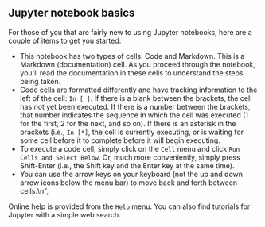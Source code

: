 ## Jupyter notebook basics
    
For those of you that are fairly new to using Jupyter notebooks, here are a couple of items to get you started:

* This notebook has two types of cells: Code and Markdown.  This is a Markdown (documentation) cell.  As you proceed through the notebook, you'll read the documentation in these cells to understand the steps being taken.
* Code cells are formatted differently and have tracking information to the left of the cell: `In [ ]`.  If there is a blank between the brackets, the cell has not yet been executed.  If there is a number between the brackets, that number indicates the sequence in which the cell was executed (1 for the first, 2 for the next, and so on).  If there is an asterisk in the brackets (i.e., `In [*]`, the cell is currently executing, or is waiting for some cell before it to complete before it will begin executing.
* To execute a code cell, simply click on the `Cell` menu and click `Run Cells and Select Below`.  Or, much more conveniently, simply press Shift-Enter (i.e., the Shift key and the Enter key at the same time).
* You can use the arrow keys on your keyboard (not the up and down arrow icons below the menu bar) to move back and forth between cells.\n",

Online help is provided from the `Help` menu.  You can also find tutorials for Jupyter with a simple web search.
   
